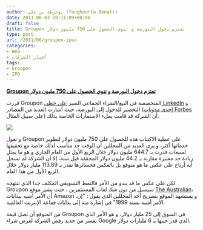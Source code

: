 ```yaml
---
author: يوغرطة بن علي (Youghourta Benali)
date: 2011-06-03 20:11:09+00:00
draft: false
title: Groupon تعتزم دخول البورصة و تنوي الحصول على 750 مليون دولار
type: post
url: /2011/06/groupon-ipo/
categories:
- Web
- أخبار الشركات
tags:
- Groupon
- IPO
---
```


[**Groupon تعتزم دخول البورصة و تنوي الحصول على 750 مليون دولار**](https://www.it-scoop.com/2011/06/groupon-ipo/)


قررت Groupon المتخصصة في البيع/الشراء الجماعي السير [على خطى LinkedIn](https://www.it-scoop.com/2011/05/linkedin-ipo-3/) و التحضير للدخول إلى البورصة، حيث أشارت العديد من المصادر ([إحدى مدونات Forbes](http://blogs.forbes.com/erikamorphy/2011/06/03/who-will-be-left-standing-post-groupon-ipo/) على سبيل المثال) أن الشركة قد قامت بملء الاستمارات الخاصة بذلك.

[![](logo_groupon_233x97.png)
](https://www.it-scoop.com/2011/06/groupon-ipo/)

و تعول Groupon على عملية الاكتتاب هذه للحصول على 750 مليون دولار لتطوير خدماتها أكثر، و يرى العديد من المحللين أن الوقت جد مناسب لذلك خاصة مع تحقيقها لمبيعات قدرت بـ 644.7 مليون دولار خلال الربع الأول من العام الجاري و هو ما يمثل زيادة جد معتبرة مقارنة بـ 44.2 مليون دولار المحققة قبل سنة، إلا أن الشركة لم تسجل أية أرباح على عكس ما هو متوقع بل بالعكس فخسائرها تقدر بـ 113.89 مليار دولار خلال الربع الأول من هذا العام.

لكن على عكس ما قد يبدو من الأمر فالنمط التسويقي المكلف جدا الذي تنتهجه Groupon سيسيل من دون شك لعاب المستثمرين ، حيث يشير موقع [The Australian](http://www.theaustralian.com.au/business/news/groupon-seeks-us750m-in-ipo/story-e6frg90x-1226068400534)، أن الأمر أشبه ببدايات Amazon .و يستشهد الموقع بتصريح أحد المحللين الذي يقول : "إن الأمر أشبه بسنة 1999" في إشارة منه إلى بدايات فقاعة الإنترنت العالمية.

من المتوقع أن تصل قيمة Groupon في السوق إلى 25 مليار دولار، و هو الأمر الذي يفسر من جديد رفض الشركة لعرض شراء Google الذي قدر حينها بـ 6 مليارات دولار.





